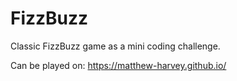 # FizzBuzz
Classic FizzBuzz game as a mini coding challenge.

Can be played on: https://matthew-harvey.github.io/
